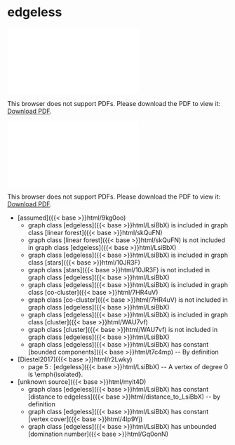 # edgeless




<object data="../local_LsiBbX.pdf" type="application/pdf" width="100%" height="480px"><embed src="../local_LsiBbX.pdf"><p>This browser does not support PDFs. Please download the PDF to view it: <a href="../local_LsiBbX.pdf">Download PDF</a>.</p></embed></object>


<object data="../inclusions_LsiBbX.pdf" type="application/pdf" width="100%" height="480px"><embed src="../inclusions_LsiBbX.pdf"><p>This browser does not support PDFs. Please download the PDF to view it: <a href="../inclusions_LsiBbX.pdf">Download PDF</a>.</p></embed></object>

*  [assumed]({{< base >}}html/9kg0oo)
    * graph class [edgeless]({{< base >}}html/LsiBbX) is included in graph class [linear forest]({{< base >}}html/skQuFN)
    * graph class [linear forest]({{< base >}}html/skQuFN) is not included in graph class [edgeless]({{< base >}}html/LsiBbX)
    * graph class [edgeless]({{< base >}}html/LsiBbX) is included in graph class [stars]({{< base >}}html/10JR3F)
    * graph class [stars]({{< base >}}html/10JR3F) is not included in graph class [edgeless]({{< base >}}html/LsiBbX)
    * graph class [edgeless]({{< base >}}html/LsiBbX) is included in graph class [co-cluster]({{< base >}}html/7HR4uV)
    * graph class [co-cluster]({{< base >}}html/7HR4uV) is not included in graph class [edgeless]({{< base >}}html/LsiBbX)
    * graph class [edgeless]({{< base >}}html/LsiBbX) is included in graph class [cluster]({{< base >}}html/WAU7vf)
    * graph class [cluster]({{< base >}}html/WAU7vf) is not included in graph class [edgeless]({{< base >}}html/LsiBbX)
    * graph class [edgeless]({{< base >}}html/LsiBbX) has constant [bounded components]({{< base >}}html/t7c4mp) -- By definition
*  [Diestel2017]({{< base >}}html/r2Lwky)
    * page 5 : [edgeless]({{< base >}}html/LsiBbX) -- A vertex of degree $0$ is \emph{isolated}.
*  [unknown source]({{< base >}}html/myit4D)
    * graph class [edgeless]({{< base >}}html/LsiBbX) has constant [distance to edgeless]({{< base >}}html/distance_to_LsiBbX) -- by definition
    * graph class [edgeless]({{< base >}}html/LsiBbX) has constant [vertex cover]({{< base >}}html/4lp9Yj)
    * graph class [edgeless]({{< base >}}html/LsiBbX) has unbounded [domination number]({{< base >}}html/Gq0onN)